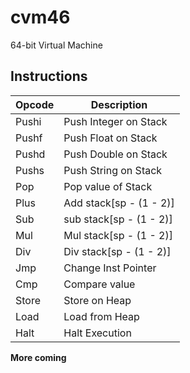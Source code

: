# cvm46

64-bit Virtual Machine

## Instructions

| Opcode | Description             |
|--------|-------------------------|
| Pushi  | Push Integer on Stack   |
| Pushf  | Push Float on Stack     |
| Pushd  | Push Double on Stack    |
| Pushs  | Push String on Stack    |
| Pop    | Pop value of Stack      |
| Plus   | Add stack[sp - (1 - 2)] |
| Sub    | sub stack[sp - (1 - 2)] |
| Mul    | Mul stack[sp - (1 - 2)] |
| Div    | Div stack[sp - (1 - 2)] | 
| Jmp    | Change Inst Pointer     |
| Cmp    | Compare value           |
| Store  | Store on Heap           |
| Load   | Load from Heap          |
| Halt   | Halt Execution          |

**More coming**
